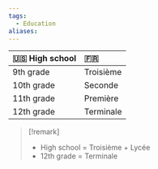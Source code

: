 ```yaml
---
tags:
  - Education
aliases:
---
```

| 🇺🇸 High school | 🇫🇷 |
| :--- | :--- |
| 9th grade | Troisième |
| 10th grade | Seconde |
| 11th grade | Première |
| 12th grade | Terminale |

> [!remark] 
> - High school = Troisième + Lycée
> - 12th grade = Terminale

